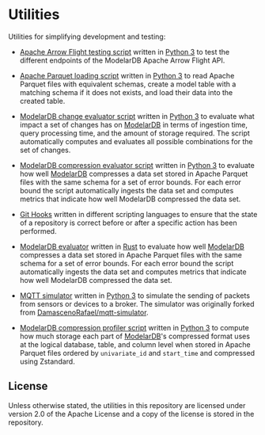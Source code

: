 # Utilities
Utilities for simplifying development and testing:

- [Apache Arrow Flight testing script](Apache-Arrow-Flight-Tester) written in
  [Python 3](https://www.python.org/) to test the different endpoints of the
  ModelarDB Apache Arrow Flight API.

- [Apache Parquet loading script](Apache-Parquet-Loader) written in [Python
  3](https://www.python.org/) to read Apache Parquet files with equivalent
  schemas, create a model table with a matching schema if it does not exists,
  and load their data into the created table.

- [ModelarDB change evaluator script](Evaluate-ModelarDB-Changes) written in
  [Python 3](https://www.python.org/) to evaluate what impact a set of changes
  has on [ModelarDB](https://github.com/ModelarData/ModelarDB-RS) in terms of
  ingestion time, query processing time, and the amount of storage required. The
  script automatically computes and evaluates all possible combinations for the
  set of changes.

- [ModelarDB compression evaluator script](Evaluate-ModelarDB-Compression)
  written in [Python 3](https://www.python.org/) to evaluate how well
  [ModelarDB](https://github.com/ModelarData/ModelarDB-RS) compresses a data set
  stored in Apache Parquet files with the same schema for a set of error bounds.
  For each error bound the script automatically ingests the data set and
  computes metrics that indicate how well ModelarDB compressed the data set.

- [Git Hooks](Git-Hooks) written in different scripting languages to ensure that
  the state of a repository is correct before or after a specific action has
  been performed.

- [ModelarDB evaluator](ModelarDB-Evaluator) written in
  [Rust](https://www.rust-lang.org/) to evaluate how well
  [ModelarDB](https://github.com/ModelarData/ModelarDB-RS) compresses a data set
  stored in Apache Parquet files with the same schema for a set of error bounds.
  For each error bound the script automatically ingests the data set and
  computes metrics that indicate how well ModelarDB compressed the data set.

- [MQTT simulator](MQTT-Simulator) written in [Python
  3](https://www.python.org/) to simulate the sending of packets from sensors or
  devices to a broker. The simulator was originally forked from
  [DamascenoRafael/mqtt-simulator](https://github.com/DamascenoRafael/mqtt-simulator).

- [ModelarDB compression profiler script](Profile-ModelarDB-Compression) written
  in [Python 3](https://www.python.org/) to compute how much storage each part
  of [ModelarDB](https://github.com/ModelarData/ModelarDB-RS)'s compressed
  format uses at the logical database, table, and column level when stored in
  Apache Parquet files ordered by `univariate_id` and `start_time` and
  compressed using Zstandard.

## License
Unless otherwise stated, the utilities in this repository are licensed
under version 2.0 of the Apache License and a copy of the license is
stored in the repository.

